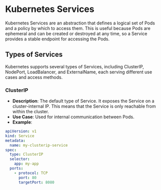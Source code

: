 # Kubernetes Services
Kubernetes Services are an abstraction that defines a logical set of Pods and a policy by which to access them. This is useful because Pods are ephemeral and can be created or destroyed at any time, so a Service provides a stable endpoint for accessing the Pods.

## Types of Services
Kubernetes supports several types of Services, including ClusterIP, NodePort, LoadBalancer, and ExternalName, each serving different use cases and access methods.

### ClusterIP
- **Description**: The default type of Service. It exposes the Service on a cluster-internal IP. This means that the Service is only reachable from within the cluster.
- **Use Case**: Used for internal communication between Pods.
- **Example**:
```yaml
apiVersion: v1
kind: Service
metadata:
  name: my-clusterip-service
spec:
  type: ClusterIP
  selector:
    app: my-app
  ports:
    - protocol: TCP
      port: 80
      targetPort: 8080
```